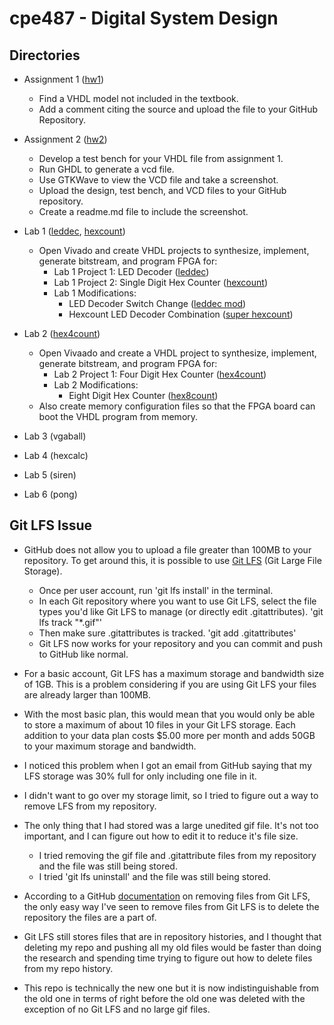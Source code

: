 # cpe487 - Digital System Design

## Directories

- Assignment 1 ([hw1](./hw1))
  - Find a VHDL model not included in the textbook.
  - Add a comment citing the source and upload the file to your GitHub Repository. 
  
- Assignment 2 ([hw2](./hw2))
  - Develop a test bench for your VHDL file from assignment 1.
  - Run GHDL to generate a vcd file.
  - Use GTKWave to view the VCD file and take a screenshot.
  - Upload the design, test bench, and VCD files to your GitHub repository.
  - Create a readme.md file to include the screenshot.

- Lab 1 ([leddec](./lab1/leddec), [hexcount](./lab1/hexcount))
  - Open Vivado and create VHDL projects to synthesize, implement, generate bitstream, and program FPGA for:
    - Lab 1 Project 1: LED Decoder ([leddec](./lab1/leddec))
	- Lab 1 Project 2: Single Digit Hex Counter ([hexcount](./lab1/hexcount))
	- Lab 1 Modifications:
	  - LED Decoder Switch Change ([leddec mod](./lab1/leddec/mod))
	  - Hexcount LED Decoder Combination ([super hexcount](./lab1/hexcount/super))

- Lab 2 ([hex4count](./lab2/hex4count))
  - Open Vivaado and create a VHDL project to synthesize, implement, generate bitstream, and program FPGA for:
    - Lab 2 Project 1: Four Digit Hex Counter ([hex4count](./lab2/hex4count))
	- Lab 2 Modifications: 
	  - Eight Digit Hex Counter ([hex8count](./lab2/hex8count))
  - Also create memory configuration files so that the FPGA board can boot the VHDL program from memory.
  
- Lab 3 (vgaball)

- Lab 4 (hexcalc)

- Lab 5 (siren)

- Lab 6 (pong)

## Git LFS Issue

- GitHub does not allow you to upload a file greater than 100MB to your repository.
To get around this, it is possible to use [Git LFS](https://git-lfs.github.com/) (Git Large File Storage).
  - Once per user account, run 'git lfs install' in the terminal.
  - In each Git repository where you want to use Git LFS, select the file types you'd like Git LFS to manage (or directly edit .gitattributes).  'git lfs track "*.gif"'
  - Then make sure .gitattributes is tracked.  'git add .gitattributes'
  - Git LFS now works for your repository and you can commit and push to GitHub like normal.

- For a basic account, Git LFS has a maximum storage and bandwidth size of 1GB.
This is a problem considering if you are using Git LFS your files are already larger than 100MB.
- With the most basic plan, this would mean that you would only be able to store a maximum of about 10 files in your Git LFS storage.
Each addition to your data plan costs $5.00 more per month and adds 50GB to your maximum storage and bandwidth.
- I noticed this problem when I got an email from GitHub saying that my LFS storage was 30% full for only including one file in it.
- I didn't want to go over my storage limit, so I tried to figure out a way to remove LFS from my repository.
- The only thing that I had stored was a large unedited gif file. It's not too important, and I can figure out how to edit it to reduce it's file size.

  - I tried removing the gif file and .gitattribute files from my repository and the file was still being stored.
  - I tried 'git lfs uninstall' and the file was still being stored.
- According to a GitHub [documentation](https://docs.github.com/en/repositories/working-with-files/managing-large-files/removing-files-from-git-large-file-storage) on removing files from Git LFS, the only easy way I've seen to remove files from Git LFS is to delete the repository the files are a part of.
- Git LFS still stores files that are in repository histories, and I thought that deleting my repo and pushing all my old files would be faster than doing the research and spending time trying to figure out how to delete files from my repo history.
- This repo is technically the new one but it is now indistinguishable from the old one in terms of right before the old one was deleted with the exception of no Git LFS and no large gif files. 
